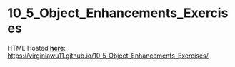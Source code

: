 # 10_5_Object_Enhancements_Exercises

HTML Hosted [**here**](https://virginiawu11.github.io/10_5_Object_Enhancements_Exercises/): https://virginiawu11.github.io/10_5_Object_Enhancements_Exercises/
